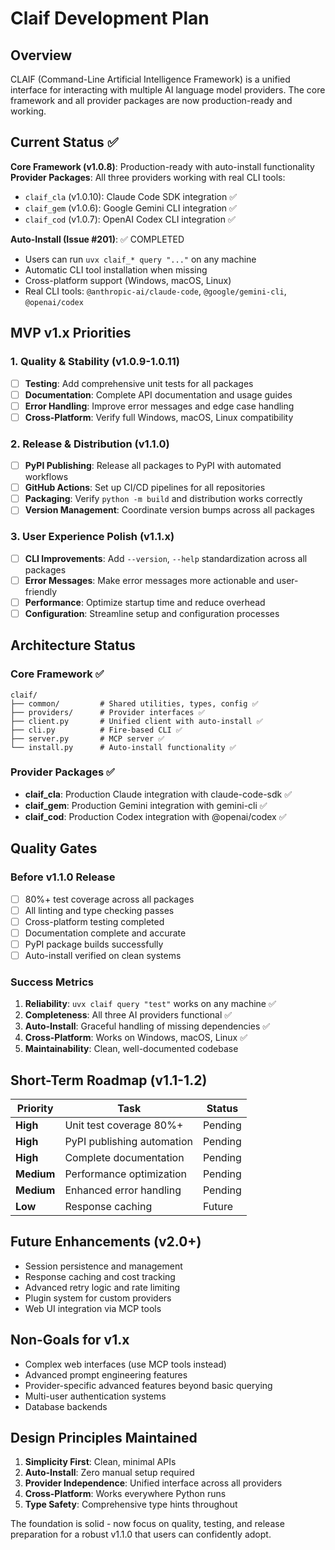 # Claif Development Plan

## Overview

CLAIF (Command-Line Artificial Intelligence Framework) is a unified interface for interacting with multiple AI language model providers. The core framework and all provider packages are now production-ready and working.

## Current Status ✅ 

**Core Framework (v1.0.8)**: Production-ready with auto-install functionality
**Provider Packages**: All three providers working with real CLI tools:
- `claif_cla` (v1.0.10): Claude Code SDK integration ✅
- `claif_gem` (v1.0.6): Google Gemini CLI integration ✅  
- `claif_cod` (v1.0.7): OpenAI Codex CLI integration ✅

**Auto-Install (Issue #201)**: ✅ COMPLETED
- Users can run `uvx claif_* query "..."` on any machine
- Automatic CLI tool installation when missing
- Cross-platform support (Windows, macOS, Linux)
- Real CLI tools: `@anthropic-ai/claude-code`, `@google/gemini-cli`, `@openai/codex`

## MVP v1.x Priorities

### 1. Quality & Stability (v1.0.9-1.0.11)
- [ ] **Testing**: Add comprehensive unit tests for all packages
- [ ] **Documentation**: Complete API documentation and usage guides
- [ ] **Error Handling**: Improve error messages and edge case handling
- [ ] **Cross-Platform**: Verify full Windows, macOS, Linux compatibility

### 2. Release & Distribution (v1.1.0)
- [ ] **PyPI Publishing**: Release all packages to PyPI with automated workflows
- [ ] **GitHub Actions**: Set up CI/CD pipelines for all repositories
- [ ] **Packaging**: Verify `python -m build` and distribution works correctly
- [ ] **Version Management**: Coordinate version bumps across all packages

### 3. User Experience Polish (v1.1.x)
- [ ] **CLI Improvements**: Add `--version`, `--help` standardization across all packages
- [ ] **Error Messages**: Make error messages more actionable and user-friendly
- [ ] **Performance**: Optimize startup time and reduce overhead
- [ ] **Configuration**: Streamline setup and configuration processes

## Architecture Status

### Core Framework ✅
```
claif/
├── common/         # Shared utilities, types, config ✅
├── providers/      # Provider interfaces ✅
├── client.py       # Unified client with auto-install ✅
├── cli.py          # Fire-based CLI ✅
├── server.py       # MCP server ✅
└── install.py      # Auto-install functionality ✅
```

### Provider Packages ✅
- **claif_cla**: Production Claude integration with claude-code-sdk ✅
- **claif_gem**: Production Gemini integration with gemini-cli ✅
- **claif_cod**: Production Codex integration with @openai/codex ✅

## Quality Gates

### Before v1.1.0 Release
- [ ] 80%+ test coverage across all packages
- [ ] All linting and type checking passes
- [ ] Cross-platform testing completed
- [ ] Documentation complete and accurate
- [ ] PyPI package builds successfully
- [ ] Auto-install verified on clean systems

### Success Metrics
1. **Reliability**: `uvx claif query "test"` works on any machine ✅
2. **Completeness**: All three AI providers functional ✅
3. **Auto-Install**: Graceful handling of missing dependencies ✅
4. **Cross-Platform**: Works on Windows, macOS, Linux ✅
5. **Maintainability**: Clean, well-documented codebase

## Short-Term Roadmap (v1.1-1.2)

| Priority | Task | Status |
|----------|------|---------|
| **High** | Unit test coverage 80%+ | Pending |
| **High** | PyPI publishing automation | Pending |
| **High** | Complete documentation | Pending |
| **Medium** | Performance optimization | Pending |
| **Medium** | Enhanced error handling | Pending |
| **Low** | Response caching | Future |

## Future Enhancements (v2.0+)

- Session persistence and management
- Response caching and cost tracking
- Advanced retry logic and rate limiting
- Plugin system for custom providers
- Web UI integration via MCP tools

## Non-Goals for v1.x

- Complex web interfaces (use MCP tools instead)
- Advanced prompt engineering features
- Provider-specific advanced features beyond basic querying
- Multi-user authentication systems
- Database backends

## Design Principles Maintained

1. **Simplicity First**: Clean, minimal APIs
2. **Auto-Install**: Zero manual setup required
3. **Provider Independence**: Unified interface across all providers
4. **Cross-Platform**: Works everywhere Python runs
5. **Type Safety**: Comprehensive type hints throughout

The foundation is solid - now focus on quality, testing, and release preparation for a robust v1.1.0 that users can confidently adopt.